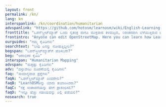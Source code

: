 ```yaml
---
layout: front
permalink: /kn/
lang: kn
interspanlink: /kn/coordination/humanitarian
advspanlink: "https://github.com/hotosm/learnosm/wiki/English-Learning-Guides/"
fronttitle: "ಒಪನ್‌ಸ್ಟ್ರೀಟ್‌ಮ್ಯಾಪ್ ಒಂದು ಸ್ವತಂತ್ರ ಹಾಗೂ ಮುಕ್ತವಾದ ತಳಮಟ್ಟದ, ನಿರಂತರವಾಗಿ ಬೆಳೆಯುತ್ತಿರುವ ಬಳಕೆದಾರರು  ಸಹವರ್ತನೆಯಿಂದ ಸಂಪಾದಿಸಿರುವ ವಿಶ್ವನಕಾಶೆಯಾಗಿದೆ."
frontintro: "Anyone can edit OpenStreetMap. Here you can learn how LearnOSM provides easy to understand, step-by-step guides for you to get started with contributing to OpenStreetMap and using OpenStreetMap and using OpenStreetMap data. If you are interested in running an OpenStreetMap workshop, check out the LearnOSM trainer resources."
ourguides: "ನಮ್ಮ ಕೈಪಿಡಿಗಳು"
searchtext: "ನೀವು ಏನನ್ನು ನೋಡುತ್ತಿದ್ದೀರಿ?"
begspan: "ಒಪನ್‌ಸ್ಟ್ರೀಟ್‌ಮ್ಯಾಪ್‌ಗೆ ಹೊಸಬರೇ?"
beg: "ಆರಂಭಿಕರ ಕೈಪಿಡಿ"
interspan: "Humanitarian Mapping"
advspan: "ಮತ್ತಷ್ಟು ಕೈಪಿಡಿಗಳು"
adv: "ದಸ್ತಾವೇಜು ರೂಪಣೆಯಲ್ಲಿ ಕೈಪಿಡಿಗಳು"
faq: "ಸಾಮಾನ್ಯವಾದ ಪ್ರಶ್ನೆಗಳು"
faqA: "ಒಪನ್‌ಸ್ಟ್ರೀಟ್‌ಮ್ಯಾಪ್ ಎಂದರೇನು?"
faqB: "LearnOSMಅನ್ನು ಯಾರು ತಯಾರಿಸಿದರು?"
faqC: "ನಕ್ಷೆ ಸಂಪಾದನೆಯನ್ನು ಹೇಗೆ ಪ್ರಾರಂಭಿಸಲಿ?"
faqD: "ಇನ್ನೂ ಹೆಚ್ಚು ಸಹಾಯವನ್ನು ಎಲ್ಲಿ ಪಡೆಯಲಿ?"
nosearch: true
---
```

